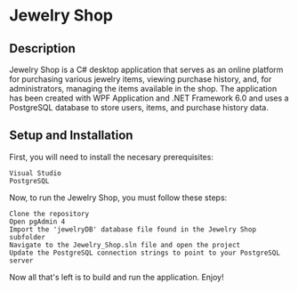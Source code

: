 # Jewelry Shop

## Description

Jewelry Shop is a C# desktop application that serves as an online platform for purchasing various jewelry items, viewing purchase history, and, for administrators, managing the items available in the shop. The application has been created with WPF Application and .NET Framework 6.0 and uses a PostgreSQL database to store users, items, and purchase history data.

## Setup and Installation

First, you will need to install the necesary prerequisites:
```
Visual Studio
PostgreSQL
```

Now, to run the Jewelry Shop, you must follow these steps:
```
Clone the repository
Open pgAdmin 4
Import the 'jewelryDB' database file found in the Jewelry Shop subfolder
Navigate to the Jewelry_Shop.sln file and open the project
Update the PostgreSQL connection strings to point to your PostgreSQL server
```

Now all that's left is to build and run the application. Enjoy!
